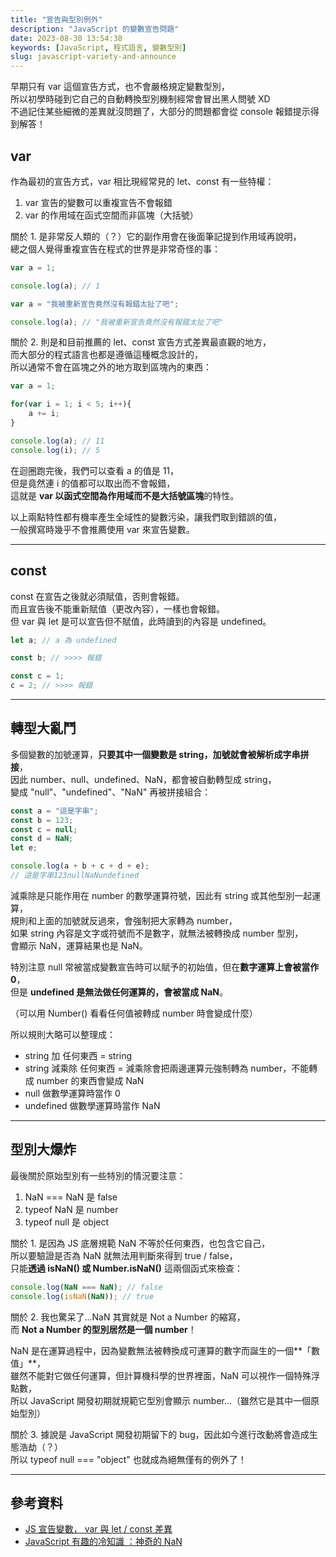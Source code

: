 ```yaml
---
title: "宣告與型別例外"
description: "JavaScript 的變數宣告問題"
date: 2023-08-30 13:54:38
keywords: [JavaScript, 程式語言, 變數型別]
slug: javascript-variety-and-announce
---
```



早期只有 var 這個宣告方式，也不會嚴格規定變數型別，  
所以初學時碰到它自己的自動轉換型別機制經常會冒出黑人問號 XD  
不過記住某些細微的差異就沒問題了，大部分的問題都會從 console 報錯提示得到解答！  

## var

作為最初的宣告方式，var 相比現經常見的 let、const 有一些特權：  

1. var 宣告的變數可以重複宣告不會報錯
2. var 的作用域在函式空間而非區塊（大括號）  


關於 1. 是非常反人類的（？）它的副作用會在後面筆記提到作用域再說明，  
總之個人覺得重複宣告在程式的世界是非常奇怪的事：

```js
var a = 1;

console.log(a); // 1

var a = "我被重新宣告竟然沒有報錯太扯了吧";

console.log(a); // "我被重新宣告竟然沒有報錯太扯了吧"
```

關於 2. 則是和目前推薦的 let、const 宣告方式差異最直觀的地方，  
而大部分的程式語言也都是遵循這種概念設計的，  
所以通常不會在區塊之外的地方取到區塊內的東西：  

```js
var a = 1;

for(var i = 1; i < 5; i++){
	a += i;
}

console.log(a); // 11
console.log(i); // 5
```

在迴圈跑完後，我們可以查看 a 的值是 11，  
但是竟然連 i 的值都可以取出而不會報錯，  
這就是 **var 以函式空間為作用域而不是大括號區塊**的特性。  

以上兩點特性都有機率產生全域性的變數污染，讓我們取到錯誤的值，  
一般撰寫時幾乎不會推薦使用 var 來宣告變數。  

---
## const

const 在宣告之後就必須賦值，否則會報錯。  
而且宣告後不能重新賦值（更改內容），一樣也會報錯。  
但 var 與 let 是可以宣告但不賦值，此時讀到的內容是 undefined。  

```js
let a; // a 為 undefined

const b; // >>>> 報錯

const c = 1;
c = 2; // >>>> 報錯
```

---
## 轉型大亂鬥

多個變數的加號運算，**只要其中一個變數是 string，加號就會被解析成字串拼接**，  
因此 number、null、undefined、NaN，都會被自動轉型成 string，  
變成 "null"、"undefined"、"NaN" 再被拼接組合：  

```js
const a = "這是字串";
const b = 123;
const c = null;
const d = NaN;
let e;

console.log(a + b + c + d + e);
// 這是字串123nullNaNundefined
```

減乘除是只能作用在 number 的數學運算符號，因此有 string 或其他型別一起運算，  
規則和上面的加號就反過來，會強制把大家轉為 number，  
如果 string 內容是文字或符號而不是數字，就無法被轉換成 number 型別，  
會顯示 NaN，運算結果也是 NaN。  

特別注意 null 常被當成變數宣告時可以賦予的初始值，但在**數字運算上會被當作 0**，  
但是 **undefined 是無法做任何運算的，會被當成 NaN**。  

（可以用 Number() 看看任何值被轉成 number 時會變成什麼）  

所以規則大略可以整理成：  

- string 加 任何東西 = string  
- string 減乘除 任何東西 = 減乘除會把兩邊運算元強制轉為 number，不能轉成 number 的東西會變成 NaN  
- null 做數學運算時當作 0
- undefined 做數學運算時當作 NaN

---
## 型別大爆炸

最後關於原始型別有一些特別的情況要注意：  

1. NaN === NaN 是 false
2. typeof NaN 是 number
3. typeof null 是 object

關於 1. 是因為 JS 底層規範 NaN 不等於任何東西，也包含它自己，  
所以要驗證是否為 NaN 就無法用判斷來得到 true / false，  
只能**透過 isNaN() 或 Number.isNaN()** 這兩個函式來檢查：  

```js
console.log(NaN === NaN); // false
console.log(isNaN(NaN)); // true
```

關於 2. 我也驚呆了...NaN 其實就是 Not a Number 的縮寫，  
而 **Not a Number 的型別居然是一個 number**！  

NaN 是在運算過程中，因為變數無法被轉換成可運算的數字而誕生的一個**「數值」**，  
雖然不能對它做任何運算，但計算機科學的世界裡面，NaN 可以視作一個特殊浮點數，  
所以 JavaScript 開發初期就規範它型別會顯示 number...（雖然它是其中一個原始型別）  

關於 3. 據說是 JavaScript 開發初期留下的 bug，因此如今進行改動將會造成生態浩劫（？）  
所以 typeof null === "object" 也就成為絕無僅有的例外了！  

---
## 參考資料

- [JS 宣告變數， var 與 let / const 差異](https://www.programfarmer.com/articles/2020/javascript-var-let-const-for-loop)
- [JavaScript 有趣的冷知識 ：神奇的 NaN](https://medium.com/andy-blog/javascript-%E6%9C%89%E8%B6%A3%E7%9A%84%E5%86%B7%E7%9F%A5%E8%AD%98-%E4%B8%80-%E7%A5%9E%E5%A5%87%E7%9A%84-nan-eefe0fc5510f)
